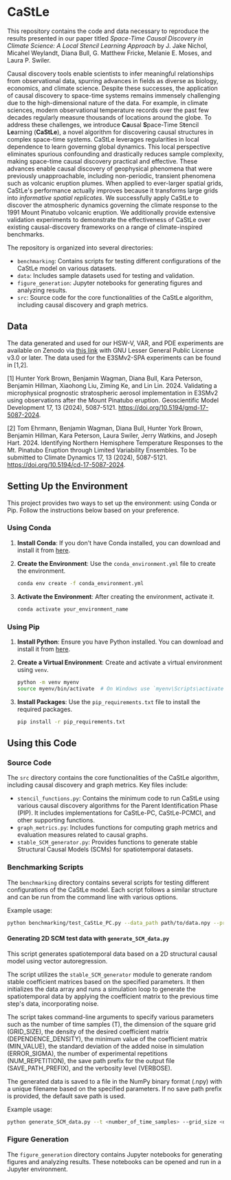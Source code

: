 # CaStLe

This repository contains the code and data necessary to reproduce the results presented in our paper titled *Space-Time Causal Discovery in Climate Science: A Local Stencil Learning Approach* by J. Jake Nichol, Micahel Weylandt, Diana Bull, G. Matthew Fricke, Melanie E. Moses, and Laura P. Swiler.

Causal discovery tools enable scientists to infer meaningful relationships from observational data, spurring advances in fields as diverse as biology, economics, and climate science. Despite these successes, the application of causal discovery to space-time systems remains immensely challenging due to the high-dimensional nature of the data. For example, in climate sciences, modern observational temperature records over the past few decades regularly measure thousands of locations around the globe. To address these challenges, we introduce **Ca**usal **S**pace-Time S**t**encil **Le**arning (**CaStLe**), a novel algorithm for discovering causal structures in complex space-time systems. CaStLe leverages regularities in local dependence to learn governing global dynamics. This local perspective eliminates spurious confounding and drastically reduces sample complexity, making space-time causal discovery practical and effective. These advances enable causal discovery of geophysical phenomena that were previously unapproachable, including non-periodic, transient phenomena such as volcanic eruption plumes. When applied to ever-larger spatial grids, CaStLe's performance actually improves because it transforms large grids into *informative spatial replicates*. We successfully apply CaStLe to discover the atmospheric dynamics governing the climate response to the 1991 Mount Pinatubo volcanic eruption. We additionally provide extensive validation experiments to demonstrate the effectiveness of CaStLe over existing causal-discovery frameworks on a range of climate-inspired benchmarks.

The repository is organized into several directories:

- `benchmarking`: Contains scripts for testing different configurations of the CaStLe model on various datasets.
- `data`: Includes sample datasets used for testing and validation.
- `figure_generation`: Jupyter notebooks for generating figures and analyzing results.
- `src`: Source code for the core functionalities of the CaStLe algorithm, including causal discovery and graph metrics.
 
 
## Data
 
The data generated and used for our HSW-V, VAR, and PDE experiments are available on Zenodo via [this link](https://zenodo.org/records/12701546?token=eyJhbGciOiJIUzUxMiJ9.eyJpZCI6IjZiODBjOGQ3LTc5NGMtNGZlYS1iMmZlLTM4MWY2ODk4ZjQ0MyIsImRhdGEiOnt9LCJyYW5kb20iOiI5YTZmNTY1ZjE5MzYyYWFmOGNmNzcxYTBhYWYzMjdmZCJ9.aki35C-lcVLEEbc4QCaxgvjkDIUZbzgWLkPwgnYtMOHYWtGdWKWChgtdQtxS14TqgYCuGRUwC7o8L0YZCggE-w) with GNU Lesser General Public License v3.0 or later. The data used for the E3SMv2-SPA experiments can be found in [1,2].

[1] Hunter York Brown, Benjamin Wagman, Diana Bull, Kara Peterson, Benjamin Hillman, Xiaohong Liu, Ziming Ke, and Lin Lin. 2024. Validating a microphysical prognostic stratospheric aerosol implementation in E3SMv2 using observations after the Mount Pinatubo eruption. Geoscientific Model Development 17, 13 (2024), 5087-5121. https://doi.org/10.5194/gmd-17-5087-2024.

[2] Tom Ehrmann, Benjamin Wagman, Diana Bull, Hunter York Brown, Benjamin Hillman, Kara Peterson, Laura Swiler, Jerry Watkins, and Joseph Hart. 2024. Identifying Northern Hemisphere Temperature Responses to the Mt. Pinatubo Eruption through Limited Variability Ensembles. To be submitted to Climate Dynamics 17, 13 (2024), 5087-5121. https://doi.org/10.5194/cd-17-5087-2024.
 

## Setting Up the Environment

This project provides two ways to set up the environment: using Conda or Pip. Follow the instructions below based on your preference.

### Using Conda

1. **Install Conda**: If you don't have Conda installed, you can download and install it from [here](https://docs.conda.io/projects/conda/en/latest/user-guide/install/index.html).

2. **Create the Environment**: Use the `conda_environment.yml` file to create the environment.
    ```bash
    conda env create -f conda_environment.yml
    ```

3. **Activate the Environment**: After creating the environment, activate it.
    ```bash
    conda activate your_environment_name
    ```

### Using Pip

1. **Install Python**: Ensure you have Python installed. You can download and install it from [here](https://www.python.org/downloads/).

2. **Create a Virtual Environment**: Create and activate a virtual environment using `venv`.
    ```bash
    python -m venv myenv
    source myenv/bin/activate  # On Windows use `myenv\Scripts\activate`
    ```

3. **Install Packages**: Use the `pip_requirements.txt` file to install the required packages.
    ```bash
    pip install -r pip_requirements.txt
    ```
 
## Using this Code

### Source Code

The `src` directory contains the core functionalities of the CaStLe algorithm, including causal discovery and graph metrics. Key files include:

- `stencil_functions.py`: Contains the minimum code to run CaStLe using various causal discovery algorithms for the Parent Identification Phase (PIP). It includes implementations for CaStLe-PC, CaStLe-PCMCI, and other supporting functions.
- `graph_metrics.py`: Includes functions for computing graph metrics and evaluation measures related to causal graphs.
- `stable_SCM_generator.py`: Provides functions to generate stable Structural Causal Models (SCMs) for spatiotemporal datasets.
 
### Benchmarking Scripts

The `benchmarking` directory contains several scripts for testing different configurations of the CaStLe model. Each script follows a similar structure and can be run from the command line with various options.

Example usage:
```bash
python benchmarking/test_CaStLe_PC.py --data_path path/to/data.npy --print --verbose --time_alg
```

#### Generating 2D SCM test data with `generate_SCM_data.py`

This script generates spatiotemporal data based on a 2D structural causal model using vector autoregression.

The script utilizes the `stable_SCM_generator` module to generate random stable coefficient matrices based on the specified parameters. It then initializes the data array and runs a simulation loop to generate the spatiotemporal data by applying the coefficient matrix to the previous time step's data, incorporating noise.

The script takes command-line arguments to specify various parameters such as the number of time samples (T), the dimension of the square grid (GRID_SIZE), the density of the desired coefficient matrix (DEPENDENCE_DENSITY), the minimum value of the coefficient matrix (MIN_VALUE), the standard deviation of the added noise in simulation (ERROR_SIGMA), the number of experimental repetitions (NUM_REPETITION), the save path prefix for the output file (SAVE_PATH_PREFIX), and the verbosity level (VERBOSE).

The generated data is saved to a file in the NumPy binary format (.npy) with a unique filename based on the specified parameters. If no save path prefix is provided, the default save path is used.

Example usage:
```bash
python generate_SCM_data.py --t <number_of_time_samples> --grid_size <dimension_of_square_grid> --dependence_density <density_of_coefficient_matrix> --min_value <minimum_value_of_coefficient_matrix> --error_sigma <standard_deviation_of_noise> [--num_repetition <number_of_repetitions>] [--save_path_prefix <save_path_prefix>] [--verbose <verbosity_level>]
```

### Figure Generation

The `figure_generation` directory contains Jupyter notebooks for generating figures and analyzing results. These notebooks can be opened and run in a Jupyter environment.